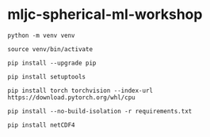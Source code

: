 # mljc-spherical-ml-workshop

`python -m venv venv`

`source venv/bin/activate`

`pip install --upgrade pip`

`pip install setuptools`

`pip install torch torchvision --index-url https://download.pytorch.org/whl/cpu`

`pip install --no-build-isolation -r requirements.txt`

`pip install netCDF4`
